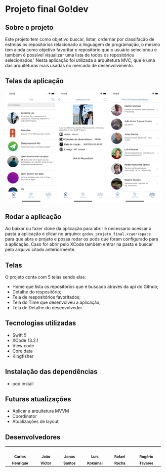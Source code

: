 # Projeto final Go!dev

## Sobre o projeto
Este projeto tem como objetivo buscar, listar, ordernar por classifação de estrelas os repositórios relacionado a linguagem de programação, o mesmo tem ainda como objetivo favoritar o repositório que o usuário selecionou e também é possível visualizar uma lista de todos os repositórios selecionados.'
Nesta aplicação foi utilizada a arquitetura MVC, que é uma das arquiteturas mais usadas no mercado de desenvolvimento.

## Telas da aplicação
![imagem_app](.github/imagens_app.png)

## Rodar a aplicação
Ao baixar ou fazer clone da aplicação para abrir é necessario acessar a pasta a aplicação e clicar no arquivo: `godev_projeto_final.xcworkspace` para que abra o projeto e possa rodar os pods que foram configurado para a aplicação. Caso for abrir pelo XCode também entrar na pasta e buscar pelo arquivo citado anteriormente.
## Telas
O projeto conta com 5 telas sendo elas:
* Home que lista os repositórios que é buscado através da api do Github;
* Detalhe do respositório;
* Tela de respositórios favoritados;
* Tela do Time que desenvolveu a aplicação;
* Tela de Detalhe do desenvolvedor.

## Tecnologias utilizadas
* Swift 5
* XCode 13.2.1
* View code
* Core data
* Kingfisher

## Instalação das dependências
* pod install

## Futuras atualizações
* Aplicar a arquitetura MVVM
* Coordinator
* Atualizações de layout

## Desenvolvedores

<table>
  <tr>
    <td align="center">
      <a href="https://www.linkedin.com/in/carlos-henrique-pires-dos-santos-23251a122/">
        <img style="border-radius: 50%;" src="https://avatars.githubusercontent.com/u/12513335?v=4" width="100px;" alt=""/><br />
        <sub><b>Carlos Henrique</b></sub>
      </a>
    </td>
    <td align="center">
      <a href="https://www.linkedin.com/in/jvictor-pizetta/">
        <img style="border-radius: 50%;" src="https://avatars.githubusercontent.com/u/78362711?v=4" width="100px;" alt=""/><br />
        <sub><b>João Victor</b></sub>
      </a>
    </td>
        <td align="center">
      <a href="https://www.linkedin.com/in/jonas-william-a882971a4">
        <img style="border-radius: 50%;" src="https://avatars.githubusercontent.com/u/38537648?v=4" width="100px;" alt=""/><br />
        <sub><b>Jonas Santos</b></sub>
      </a>
    </td>
        <td align="center">
      <a href="https://www.linkedin.com/in/luiskokumai/">
        <img style="border-radius: 50%;" src="https://avatars.githubusercontent.com/u/85628972?v=4" width="100px;" alt=""/><br />
        <sub><b>Luis Kokumai</b></sub>
      </a>
    </td>
        <td align="center">
      <a href="https://www.linkedin.com/in/rafael-rocha-dos-santos-7b133410b">
        <img style="border-radius: 50%;" src="https://avatars.githubusercontent.com/u/15871684?v=4" width="100px;" alt=""/><br />
        <sub><b>Rafael Rocha</b></sub>
      </a>
    </td>
    </td>
        <td align="center">
      <a href="https://www.linkedin.com/in/rogertavaress">
        <img style="border-radius: 50%;" src="https://avatars.githubusercontent.com/u/7569937?v=4" width="100px;" alt=""/><br />
        <sub><b>Rogério Tavares</b></sub>
      </a>
    </td>
  </tr>
</table>
